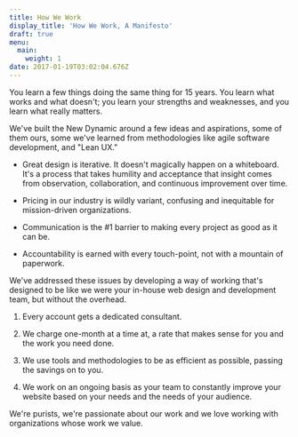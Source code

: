 ```yaml
---
title: How We Work
display_title: 'How We Work, A Manifesto'
draft: true
menu:
  main:
    weight: 1
date: 2017-01-19T03:02:04.676Z
---
```


You learn a few things doing the same thing for 15 years. You learn what works and what doesn't; you learn your strengths and weaknesses, and you learn what really matters.

We've built the New Dynamic around a few ideas and aspirations, some of them ours, some we've learned from methodologies like agile software development, and "Lean UX."

- Great design is iterative. It doesn't magically happen on a whiteboard. It's a process that takes humility and acceptance that insight comes from observation, collaboration, and continuous improvement over time.

- Pricing in our industry is wildly variant, confusing and inequitable for mission-driven organizations.

- Communication is the #1 barrier to making every project as good as it can be.

- Accountability is earned with every touch-point, not with a mountain of paperwork.


We've addressed these issues by developing a way of working that's designed to be like we were your in-house web design and development team, but without the overhead.

1. Every account gets a dedicated consultant.   

2. We charge one-month at a time at, a rate that makes sense for you and the work you need done.  

3. We use tools and methodologies to be as efficient as possible, passing the savings on to you.  

4. We work on an ongoing basis as your team to constantly improve your website based on your needs and the needs of your audience.  


We're purists, we're passionate about our work and we love working with organizations whose work we value.
